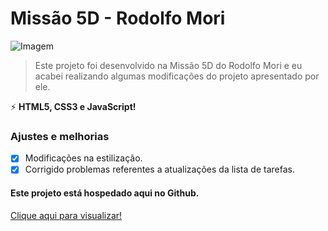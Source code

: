 # Missão 5D - Rodolfo Mori

<img src="https://cdn.discordapp.com/attachments/753576544819085382/898369130749636659/unknown.png" alt="Imagem">

> Este projeto foi desenvolvido na Missão 5D do Rodolfo Mori e eu acabei realizando algumas modificações do projeto apresentado por ele.

<p align="left">
  ⚡ <strong>HTML5, CSS3 e JavaScript!</strong>
</p>

### Ajustes e melhorias

- [x] Modificações na estilização.
- [x] Corrigido problemas referentes a atualizações da lista de tarefas.

#### Este projeto está hospedado aqui no Github.
<p><a href="https://delacruzz.github.io/Missao-5D/">Clique aqui para visualizar!</p>
